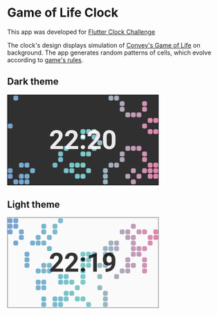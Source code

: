 # Game of Life Clock

This app was developed for [Flutter Clock Challenge](https://flutter.dev/clock)

The clock's design displays simulation of [Convey's Game of Life](https://en.wikipedia.org/wiki/Conway%27s_Game_of_Life) on background.
The app generates random patterns of cells, which evolve according to [game's rules](https://en.wikipedia.org/wiki/Conway's_Game_of_Life#Rules).

## Dark theme

<img src='game_of_life_clock_dark.png' width='350'>

## Light theme

<img src='game_of_life_clock_light.png' width='350'>

